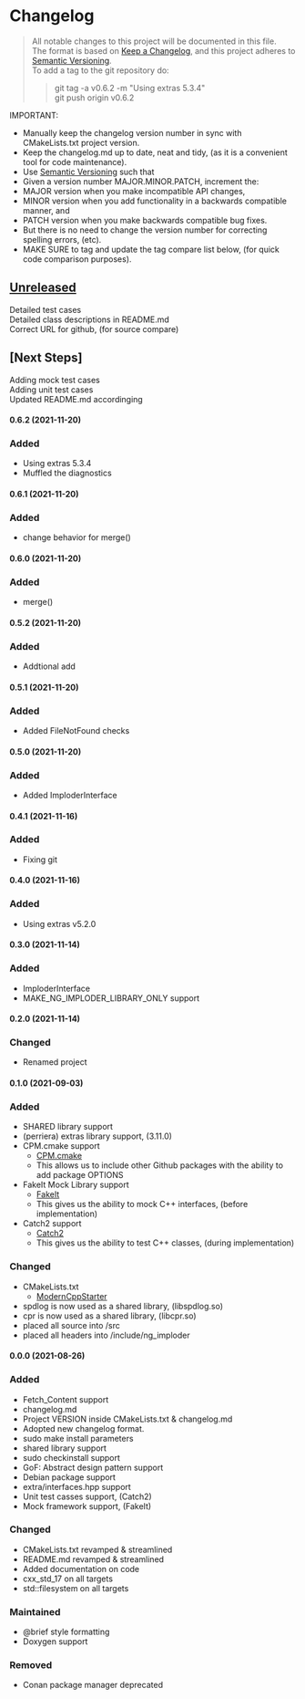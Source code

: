 
# Changelog
> All notable changes to this project will be documented in this file.</br>
The format is based on [Keep a Changelog](https://keepachangelog.com/en/1.0.0/), 
and this project adheres to [Semantic Versioning](https://semver.org/spec/v2.0.0.html).</br>
> To add a tag to the git repository do:
> > git tag -a v0.6.2 -m "Using extras 5.3.4"</br>
> > git push origin v0.6.2
> 

IMPORTANT: 
- Manually keep the changelog version number in sync with CMakeLists.txt project version.<br>
- Keep the changelog.md up to date, neat and tidy, (as it is a convenient tool for code maintenance).<br>
- Use [Semantic Versioning](https://semver.org/spec/v2.0.0.html) such that<br>
- Given a version number MAJOR.MINOR.PATCH, increment the:<br>
- MAJOR version when you make incompatible API changes,<br>
- MINOR version when you add functionality in a backwards compatible manner, and<br>
- PATCH version when you make backwards compatible bug fixes. <br>
- But there is no need to change the version number for correcting spelling errors, (etc).<br>
- MAKE SURE to tag and update the tag compare list below, (for quick code comparison purposes).<br>

## [Unreleased]
Detailed test cases</br>
Detailed class descriptions in README.md</br>
Correct URL for github, (for source compare)</br>

## [Next Steps]
Adding mock test cases </br>
Adding unit test cases </br>
Updated README.md accordinging</br>

#### 0.6.2 (2021-11-20)
### Added 
- Using extras 5.3.4
- Muffled the diagnostics 

#### 0.6.1 (2021-11-20)
### Added 
- change behavior for merge()

#### 0.6.0 (2021-11-20)
### Added 
- merge()

#### 0.5.2 (2021-11-20)
### Added 
- Addtional add

#### 0.5.1 (2021-11-20)
### Added 
- Added FileNotFound checks 

#### 0.5.0 (2021-11-20)
### Added 
- Added ImploderInterface

#### 0.4.1 (2021-11-16)
### Added 
- Fixing git

#### 0.4.0 (2021-11-16)
### Added 
- Using extras v5.2.0

#### 0.3.0 (2021-11-14)
### Added 
- ImploderInterface
- MAKE_NG_IMPLODER_LIBRARY_ONLY support

#### 0.2.0 (2021-11-14)
### Changed 
- Renamed project

#### 0.1.0 (2021-09-03)
### Added
- SHARED library support
- (perriera) extras library support, (3.11.0)
- CPM.cmake support
  * [CPM.cmake](https://github.com/cpm-cmake/CPM.cmake/blob/master/LICENSE) 
  * This allows us to include other Github packages with the ability
    to add package OPTIONS
- FakeIt Mock Library support
  * [FakeIt](https://github.com/eranpeer/FakeIt) 
  * This gives us the ability to mock C++ interfaces, (before implementation)
- Catch2 support
  * [Catch2](https://github.com/catchorg/Catch2)
  * This gives us the ability to test C++ classes, (during implementation)
### Changed
- CMakeLists.txt
  * [ModernCppStarter](https://github.com/TheLartians/ModernCppStarter/blob/master/LICENSE) 
- spdlog is now used as a shared library, (libspdlog.so)
- cpr is now used as a shared library, (libcpr.so)
- placed all source into /src
- placed all headers into /include/ng_imploder

#### 0.0.0 (2021-08-26)
### Added
- Fetch_Content support
- changelog.md
- Project VERSION inside CMakeLists.txt & changelog.md
- Adopted new changelog format.
- sudo make install parameters
- shared library support
- sudo checkinstall support
- GoF: Abstract design pattern support
- Debian package support
- extra/interfaces.hpp support
- Unit test casses support, (Catch2)
- Mock framework support, (FakeIt)
### Changed
- CMakeLists.txt revamped & streamlined
- README.md revamped & streamlined
- Added documentation on code
- cxx_std_17 on all targets
- std::filesystem on all targets
### Maintained
- @brief style formatting
- Doxygen support 
### Removed
- Conan package manager deprecated

[Unreleased]: https://github.com/perriera/ng_imploder/compare/v0.6.2...HEAD
[0.6.2]: https://github.com/perriera/ng_imploder/compare/v0.6.1...v0.6.2
[0.6.1]: https://github.com/perriera/ng_imploder/compare/v0.6.0...v0.6.1
[0.6.0]: https://github.com/perriera/ng_imploder/compare/v0.5.2...v0.6.0
[0.5.2]: https://github.com/perriera/ng_imploder/compare/v0.5.1...v0.5.2
[0.5.1]: https://github.com/perriera/ng_imploder/compare/v0.5.0...v0.5.1
[0.5.0]: https://github.com/perriera/ng_imploder/compare/v0.4.1...v0.4.0
[0.4.1]: https://github.com/perriera/ng_imploder/compare/v0.3.0...v0.4.1
[0.3.0]: https://github.com/perriera/ng_imploder/compare/v0.2.0...v0.3.0
[0.2.0]: https://github.com/perriera/ng_imploder/compare/v0.1.0...v0.2.0
[0.1.0]: https://github.com/perriera/ng_imploder/releases/tag/v0.1.0

